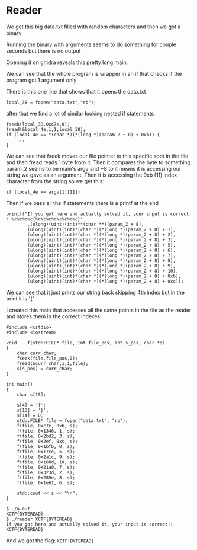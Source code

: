 # Reader

We get this big data.txt filled with random characters and then we got a binary

Running the binary with arguments seems to do something for couple seconds but there is no output

Opening it on ghidra reveals this pretty long main.

We can see that the whole program is wrapper in an if that checks if the program got 1 argument only

There is this one line that shows that it opens the data.txt

`local_38 = fopen("data.txt","rb");`

after that we find a lot of similar looking nested if statements

```
fseek(local_38,0xc7e,0);
fread(&local_4e,1,1,local_38);
if (local_4e == *(char *)(*(long *)(param_2 + 8) + 0xb)) {
    ...
}
```

We can see that fseek moves our file pointer to this specific spot in the file and then fread reads 1 byte from it. Then it compares the byte to something. param_2 seems to be main's argv and +8 to it means it is accessing our string we gave as an argument. Then it is accessing the 0xb (11) index character from the string so we get this:

`if (local_4e == argv[1][11])`

Then if we pass all the if statements there is a printf at the end
```
printf("If you got here and actually solved it, your input is correct! : %c%c%c%c{%c%c%c%c%c%c%c%c}"
        ,(ulong)(uint)(int)**(char **)(param_2 + 8),
        (ulong)(uint)(int)*(char *)(*(long *)(param_2 + 8) + 1),
        (ulong)(uint)(int)*(char *)(*(long *)(param_2 + 8) + 2),
        (ulong)(uint)(int)*(char *)(*(long *)(param_2 + 8) + 3),
        (ulong)(uint)(int)*(char *)(*(long *)(param_2 + 8) + 5),
        (ulong)(uint)(int)*(char *)(*(long *)(param_2 + 8) + 6),
        (ulong)(uint)(int)*(char *)(*(long *)(param_2 + 8) + 7),
        (ulong)(uint)(int)*(char *)(*(long *)(param_2 + 8) + 8),
        (ulong)(uint)(int)*(char *)(*(long *)(param_2 + 8) + 9),
        (ulong)(uint)(int)*(char *)(*(long *)(param_2 + 8) + 10),
        (ulong)(uint)(int)*(char *)(*(long *)(param_2 + 8) + 0xb),
        (ulong)(uint)(int)*(char *)(*(long *)(param_2 + 8) + 0xc));
```

We can see that it just prints our string back skipping 4th index but in the print it is '{'

I created this main that accesses all the same points in the file as the reader and stores them in the correct indexes
```
#include <cstdio>
#include <iostream>

void    f(std::FILE* file, int file_pos, int s_pos, char *s)
{
    char curr_char;
    fseek(file,file_pos,0);
    fread(&curr_char,1,1,file);
    s[s_pos] = curr_char;
}

int main()
{
    char s[15];

    s[4] = '{';
    s[13] = '}';
    s[14] = 0;
    std::FILE* file = fopen("data.txt", "rb");
    f(file, 0xc7e, 0xb, s);
    f(file, 0x1346, 1, s);
    f(file, 0x2bd2, 3, s);
    f(file, 0x2ef, 0xc, s);
    f(file, 0x1bfb, 0, s);
    f(file, 0x17ce, 5, s);
    f(file, 0x2a1c, 9, s);
    f(file, 0x188d, 10, s);
    f(file, 0x21a0, 7, s);
    f(file, 0x323d, 2, s);
    f(file, 0x289e, 8, s);
    f(file, 0x1e61, 6, s);

    std::cout << s << "\n";
}
```

```
$ ./a.out
XCTF{BYTEREAD}
$ ./reader XCTF{BYTEREAD}
If you got here and actually solved it, your input is correct!: XCTF{BYTEREAD}
```

And we got the flag: `XCTF{BYTEREAD}`